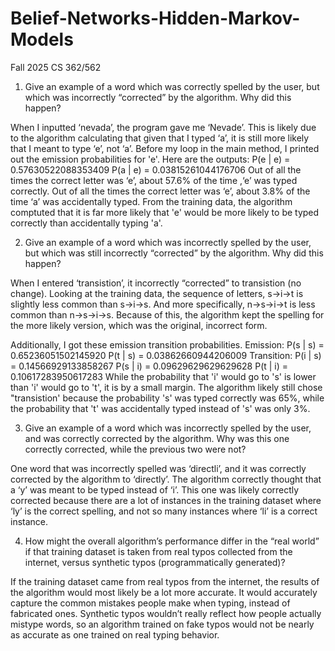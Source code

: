 # Belief-Networks-Hidden-Markov-Models
Fall 2025 CS 362/562

1) Give an example of a word which was correctly spelled by the user, but which was incorrectly “corrected” by the algorithm. Why did this happen?

When I inputted ‘nevada’, the program gave me ‘Nevade’. This is likely due to the algorithm calculating that given that I typed ‘a’, it is still more likely that I meant to type ‘e’, not ‘a’. 
Before my loop in the main method, I printed out the emission probabilities for 'e'.
Here are the outputs:
P(e | e) = 0.57630522088353409 
P(a | e) = 0.03815261044176706
Out of all the times the correct letter was ‘e’, about 57.6% of the time ,‘e’ was typed correctly.
Out of all the times the correct letter was ‘e’, about 3.8% of the time ‘a’ was accidentally typed.
From the training data, the algorithm comptuted that it is far more likely that 'e' would be more likely to be typed correctly than accidentally typing 'a'.

2) Give an example of a word which was incorrectly spelled by the user, but which was still incorrectly “corrected” by the algorithm. Why did this happen?

When I entered ‘transistion’, it incorrectly “corrected” to transistion (no change).
Looking at the training data, the sequence of letters, s->i->t is slightly less common than s->i->s. And more specifically, n->s->i->t is less common than n->s->i->s. Because of this, the algorithm kept the spelling for the more likely version, which was the original, incorrect form.

Additionally, I got these emission transition probabilities. 
Emission:   P(s | s) = 0.65236051502145920
            P(t | s) = 0.03862660944206009
Transition: P(i | s) = 0.14566929133858267
            P(s | i) = 0.09629629629629628
            P(t | i) = 0.10617283950617283
While the probability that 'i' would go to 's' is lower than 'i' would go to 't', it is by a small margin. The algorithm likely still chose "transistion' because the probability 's' was typed correctly was 65%, while the probability that 't' was accidentally typed instead of 's' was only 3%.

3) Give an example of a word which was incorrectly spelled by the user, and was correctly corrected by the algorithm. Why was this one correctly corrected, while the previous two were not?

One word that was incorrectly spelled was ‘directli’, and it was correctly corrected by the algorithm to ‘directly’. The algorithm correctly thought that a ‘y’ was meant to be typed instead of ‘i’. This one was likely correctly corrected because there are a lot of instances in the training dataset where ‘ly’ is the correct spelling, and not so many instances where ‘li’ is a correct instance. 


4) How might the overall algorithm’s performance differ in the “real world” if that training dataset is taken from real typos collected from the internet, versus synthetic typos (programmatically generated)?

If the training dataset came from real typos from the internet, the results of the algorithm would most likely be a lot more accurate. It would accurately capture the common mistakes people make when typing, instead of fabricated ones. Synthetic typos wouldn’t really reflect how people actually mistype words, so an algorithm trained on fake typos would not be nearly as accurate as one trained on real typing behavior. 
